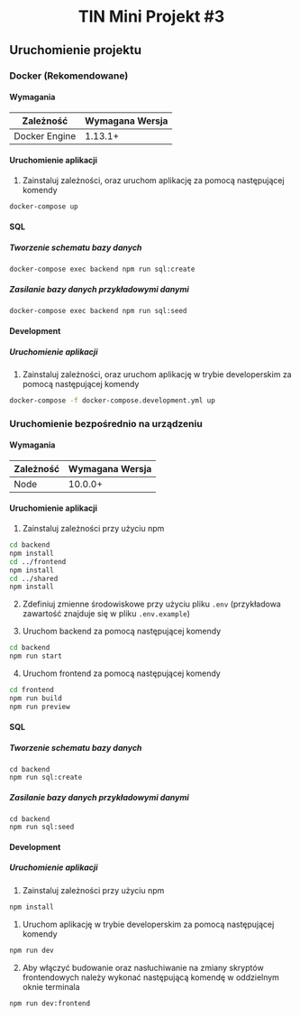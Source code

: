 <h1 align="center">TIN Mini Projekt #3</h1>

## Uruchomienie projektu
### Docker (Rekomendowane)
#### Wymagania
| Zależność      | Wymagana Wersja |
|----------------|-----------------|
| Docker Engine  | 1.13.1+         |

#### Uruchomienie aplikacji
1. Zainstaluj zależności, oraz uruchom aplikację za pomocą następującej komendy
```bash
docker-compose up
```

#### SQL
##### Tworzenie schematu bazy danych
```
docker-compose exec backend npm run sql:create
```

##### Zasilanie bazy danych przykładowymi danymi
```
docker-compose exec backend npm run sql:seed
```

#### Development
##### Uruchomienie aplikacji
1. Zainstaluj zależności, oraz uruchom aplikację w trybie developerskim za pomocą następującej komendy
```bash
docker-compose -f docker-compose.development.yml up
```

### Uruchomienie bezpośrednio na urządzeniu
#### Wymagania
| Zależność      | Wymagana Wersja |
|----------------|-----------------|
| Node           | 10.0.0+         |

#### Uruchomienie aplikacji
1. Zainstaluj zależności przy użyciu npm
```bash
cd backend
npm install
cd ../frontend
npm install
cd ../shared
npm install
```

2. Zdefiniuj zmienne środowiskowe przy użyciu pliku `.env` (przykładowa zawartość znajduje się w pliku `.env.example`)

3. Uruchom backend za pomocą następującej komendy
```bash
cd backend
npm run start
```

4. Uruchom frontend za pomocą następującej komendy
```bash
cd frontend
npm run build
npm run preview
```

#### SQL
##### Tworzenie schematu bazy danych
```
cd backend
npm run sql:create
```

##### Zasilanie bazy danych przykładowymi danymi
```
cd backend
npm run sql:seed
```

#### Development
##### Uruchomienie aplikacji
1. Zainstaluj zależności przy użyciu npm
```bash
npm install
```

1. Uruchom aplikację w trybie developerskim za pomocą następującej komendy
```bash
npm run dev
```

2. Aby włączyć budowanie oraz nasłuchiwanie na zmiany skryptów frontendowych należy wykonać następującą komendę w oddzielnym oknie terminala
```
npm run dev:frontend
```
